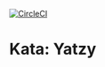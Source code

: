 [![CircleCI](https://circleci.com/gh/DominicCodespoti/Yatzy/tree/master.svg?style=shield&circle-token=d805b061e9044a09230ddf0e04e5a3a7f0aceb43)](https://circleci.com/gh/DominicCodespoti/Yatzy/tree/master)

# Kata: Yatzy
